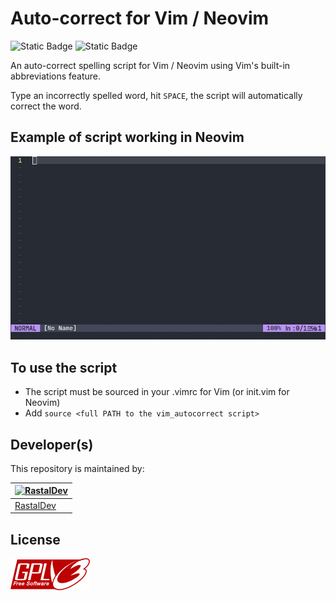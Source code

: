 # Auto-correct for Vim / Neovim

![Static Badge](https://img.shields.io/badge/Made%20in%20-%20Vimscript%20-%20Blue) ![Static Badge](https://img.shields.io/badge/License%20-%20GPL%20v.3%20-%20Green)

An auto-correct spelling script for Vim / Neovim using Vim's built-in abbreviations feature.

Type an incorrectly spelled word, hit `SPACE`, the script will automatically correct the word.

## Example of script working in Neovim

![screenshot.gif](./screenshot.gif)

## To use the script

- The script must be sourced in your .vimrc for Vim (or init.vim for Neovim)
- Add `source <full PATH to the vim_autocorrect script>`

## Developer(s)

This repository is maintained by:

| [![RastalDev](https://github.com/rastaldev.png?size=100)](https://github.com/rastaldev) |
| --------------------------------------------------------------------------------------- |
| [RastalDev](https://github.com/rastaldev)                                               |

## License

![gpl_image](./gplv3.png)
